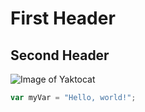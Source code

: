 # First Header
## Second Header

![Image of Yaktocat](https://octodex.github.com/images/yaktocat.png)

``` javascript
var myVar = "Hello, world!";
```

